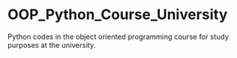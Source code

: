 # OOP_Python_Course_University
Python codes in the object oriented programming course for study purposes at the university.
